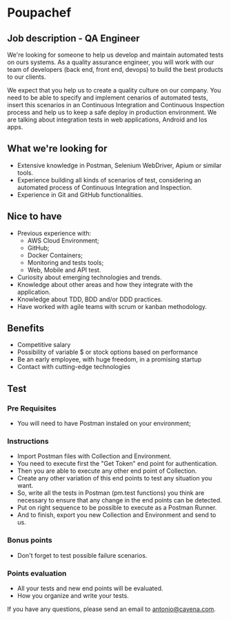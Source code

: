 # Poupachef

## Job description - QA Engineer
We're looking for someone to help us develop and maintain automated tests on ours systems.
As a quality assurance engineer, you will work with our team of developers (back end, front end, devops) to build the best products to our clients.

We expect that you help us to create a quality culture on our company. You need to be able to specify and implement cenarios of automated tests, insert this scenarios in an Continuous Integration and Continuous Inspection process and help us to keep a safe deploy in production environment. We are talking about integration tests in web applications, Android and Ios apps.

## What we're looking for
- Extensive knowledge in Postman, Selenium WebDriver, Apium or similar tools.
- Experience building all kinds of scenarios of test, considering an automated process of Continuous Integration and Inspection.
- Experience in Git and GitHub functionalities.

## Nice to have
- Previous experience with:
    - AWS Cloud Environment;
    - GitHub;
    - Docker Containers;
    - Monitoring and tests tools;
    - Web, Mobile and API test.
- Curiosity about emerging technologies and trends.
- Knowledge about other areas and how they integrate with the application.
- Knowledge about TDD, BDD and/or DDD practices.
- Have worked with agile teams with scrum or kanban methodology.

## Benefits
 - Competitive salary
 - Possibility of variable $ or stock options based on performance
 - Be an early employee, with huge freedom, in a promising startup
 - Contact with cutting-edge technologies

## Test

### Pre Requisites
- You will need to have Postman instaled on your environment;

### Instructions
- Import Postman files with Collection and Environment.
- You need to execute first the "Get Token" end point for authentication.
- Then you are able to execute any other end point of Collection.
- Create any other variation of this end points to test any situation you want.
- So, write all the tests in Postman (pm.test functions) you think are necessary to ensure that any change in the end points can be detected.
- Put on right sequence to be possible to execute as a Postman Runner.
- And to finish, export you new Collection and Environment and send to us.

### Bonus points
- Don't forget to test possible failure scenarios.

### Points evaluation
- All your tests and new end points will be evaluated.
- How you organize and write your tests.

If you have any questions, please send an email to [antonio@cayena.com](mailto:antonio@cayena.com).
